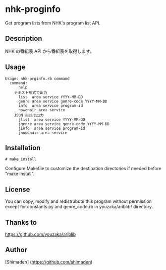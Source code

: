 # nhk-proginfo
Get program lists from NHK's program list API.

## Description

NHK の番組表 API から番組表を取得します。

## Usage
```
Usage: nhk-prginfo.rb command
  command:
      help
    テキスト形式で出力
      list  area service YYYY-MM-DD
      genre area service genre-code YYYY-MM-DD
      info  area service program-id
      nowonair area service
    JSON 形式で出力
      jlist  area service YYYY-MM-DD
      jgenre area service genre-code YYYY-MM-DD
      jinfo  area service program-id
      jnowonair area service
```

## Installation
```
# make install
```
Configure Makefile to customize the destination directories if needed before "make install".

## License

You can copy, modify and redistrubute this program without permission except for constants.py and genre_code.rb in youzaka/ariblib/ directory.

## Thanks to

https://github.com/youzaka/ariblib

## Author

[Shimaden] (https://github.com/shimaden)
